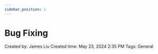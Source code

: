 ```yaml
---
sidebar_position: 1
---
```

# Bug Fixing

Created by: James Liu
Created time: May 23, 2024 2:35 PM
Tags: General